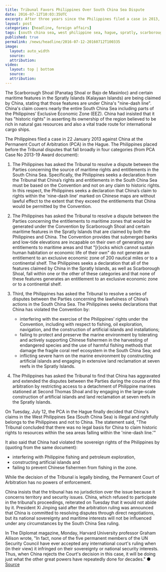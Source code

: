 ```yaml
---
title: Tribunal Favors Philippines Over South China Sea Dispute
date: 2016-07-12T10:03:35UTC
excerpt: After three years since the Philippines filed a case in 2013, an international tribunal at The Hague released their decision on 12 July 2016 in favor of the Philippines and that China's claims to the South China Sea are invalid; and its land reclamations and other actions in the area are illegal.
layout: post
categories: [headline, foreign affairs]
tags: [south china sea, west philippine sea, hague, spratly, scarborough,  kalayaan islands, panatag shoal, bajo de masinloc]
published: true
permalink: /news/headline/2016-07-12-20160712T100335
image:
  layout: auto_width
  source: 
  attribution: 
video:
  layout: top | bottom
  source: 
  attribution: 
---
```


The Scarborough Shoal (Panatag Shoal or Bajo de Masinloc) and certain maritime features in the Spratly Islands (Kalayaan Islands) are being claimed by China, stating that those features are under China's "nine-dash line".
China's claim covers nearly the entire South China Sea including parts of the Philippines’ Exclusive Economic Zone (EEZ).
China had insisted that it has "historic rights" in asserting its ownership of the region believed to be rich in natural gas resources and also a vital trade route for international cargo ships.

The Philippines filed a case in 22 January 2013 against China at the Permanent Court of Arbitration (PCA) in the Hague.
The Philippines placed before the Tribunal disputes that fall broadly in four categories (from PCA Case No 2013-19 Award document):

1. The Philippines has asked the Tribunal to resolve a dispute between the Parties concerning the source of maritime rights and entitlements in the South China Sea.
Specifically, the Philippines seeks a declaration from the Tribunal that China’s rights and entitlements in the South China Sea must be based on the Convention and not on any claim to historic rights.
In this respect, the Philippines seeks a declaration that China’s claim to rights within the 'nine-dash line' marked on Chinese maps are without lawful effect to the extent that they exceed the entitlements that China would be permitted by the Convention.

2. The Philippines has asked the Tribunal to resolve a dispute between the Parties concerning the entitlements to maritime zones that would be generated under the Convention by Scarborough Shoal and certain maritime features in the Spratly Islands that are claimed by both the Philippines and China.
The Convention provides that submerged banks and low-tide elevations are incapable on their own of generating any entitlements to maritime areas and that "[r]ocks which cannot sustain human habitation or economic life of their own" do not generate an entitlement to an exclusive economic zone of 200 nautical miles or to a continental shelf.
The Philippines seeks a declaration that all of the features claimed by China in the Spratly Islands, as well as Scarborough Shoal, fall within one or the other of these categories and that none of these features generates an entitlement to an exclusive economic zone or to a continental shelf.

3. Third, the Philippines has asked the Tribunal to resolve a series of disputes between the Parties concerning the lawfulness of China’s actions in the South China Sea.
The Philippines seeks declarations that China has violated the Convention by:

    * interfering with the exercise of the Philippines’ rights under the Convention, including with respect to fishing, oil exploration, navigation, and the construction of artificial islands and installations;
    * failing to protect and preserve the marine environment by tolerating and actively supporting Chinese fishermen in the harvesting of endangered species and the use of harmful fishing methods that damage the fragile coral reef ecosystem in the South China Sea; and
    * inflicting severe harm on the marine environment by constructing artificial islands and engaging in extensive land reclamation at seven reefs in the Spratly Islands.

    
4. The Philippines has asked the Tribunal to find that China has aggravated and extended the disputes between the Parties during the course of this arbitration by restricting access to a detachment of Philippine marines stationed at Second Thomas Shoal and by engaging in the large-scale construction of artificial islands and land reclamation at seven reefs in the Spratly Islands.

On Tuesday, July 12, the PCA in the Hague finally decided that China's claims in the West Philippines Sea (South China Sea) is illegal and rightfully belongs to the Philippines and not to China. The statement said, "The Tribunal concluded that there was no legal basis for China to claim historic rights to resources within the sea areas falling within the 'nine-dash line.'"

It also said that China had violated the sovereign rights of the Philippines by (quoting from the same document):

* interfering with Philippine fishing and petroleum exploration, 
* constructing artificial islands and 
* failing to prevent Chinese fishermen from fishing in the zone.

While the decision of the Tribunal is legally binding, the Permanent Court of Arbitration has no powers of enforcement.

China insists that the tribunal has no jurisdiction over the issue because it concerns territory and security issues.
China, which refused to participate in the tribunal’s proceedings, reiterated on Tuesday that it would not abide by it.
President Xi Jinping said after the arbitration ruling was announced that China is committed to resolving disputes through direct negotiations, but its national sovereignty and maritime interests will not be influenced under any circumstances by the South China Sea ruling.

In The Diplomat magazine, Monday, Harvard University professor Graham Allison wrote, "In fact, none of the five permanent members of the UN Security Council have ever accepted any international court's ruling when (in their view) it infringed on their sovereignty or national security interests. Thus, when China rejects the Court's decision in this case, it will be doing just what the other great powers have repeatedly done for decades."
&#x25cf; [Source](https://pca-cpa.org/en/news/pca-press-release-the-south-china-sea-arbitration-the-republic-of-the-philippines-v-the-peoples-republic-of-china/)
